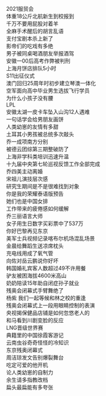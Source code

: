2021服贸会  
体重18公斤北航新生到校报到  
千万不要用屁股对着羊  
全麻手术醒后的胡言乱语  
支付宝剧本杀上新了  
影帝们的吃戏有多绝  
男子被同桌喝酒朋友举报酒驾  
安徽一00后高考作弊被判刑  
上海月饼店排队5小时  
S11出征仪式  
澳门回归25周年时初步建立琴澳一体化  
空军面向高中毕业男生选拔飞行学员  
为什么小孩子没有腰  
LPL  
安徽太湖一皮卡车坠入山沟12人遇难  
一句话学会给男朋友画饼  
人类幼崽的友情有多甜  
土耳其小男孩被总统多次敲头  
乔一成项南方分别  
被德云团综第三期整破防了  
上海非学科类培训迅速升温  
十九届中央第七轮巡视反馈工作全部完成  
乔四美主动离婚  
宋祖儿演技层次感  
研究生期间是不是很难找到对象  
你是我的荣耀泰语版预告  
她们也是中国女排  
工作带来的疲倦感如何缓解  
乔三丽语言大师  
女子用生日数字买彩票中了537万  
你好巴黎再见东京  
美军士兵视频记录喀布尔机场混乱场景  
金晨给舞蹈生送凉席枕头  
充电线用成了氧气管  
向佐对岳云鹏说你好坏  
韩国婚礼宾客人数超过49不许用餐  
驴友被困海拔4600米高山  
奶奶陪读15年助自闭症孙子就业  
残奥会闭幕式手臂舞绝了  
杨紫 我们一起等候和林之校的重逢  
残奥会闭幕式上一段用眼睛控制的表演  
央视揭保健品店铺是如何忽悠老人的  
和马看到川剧变脸的反应  
LNG晋级世界赛  
典籍里的中国徐霞客游记  
云南虫谷奇奇怪怪的冷知识  
东京残奥闭幕式  
周洁琼发文告别爆裂舞台  
吃定可爱的他开机  
论人类幼崽的自制力  
余生请多指教改档  
扁头最扁能有多夸张  
